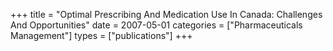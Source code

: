 +++
title = "Optimal Prescribing And Medication Use In Canada: Challenges And Opportunities"
date = 2007-05-01
categories = ["Pharmaceuticals Management"]
types = ["publications"]
+++
